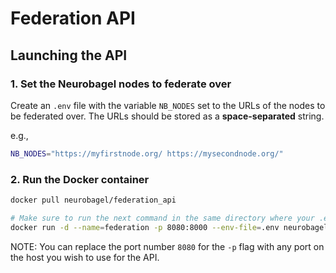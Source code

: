 # Federation API

## Launching the API
### 1. Set the Neurobagel nodes to federate over
Create an `.env` file with the variable `NB_NODES` set to the URLs of the nodes to be federated over. 
The URLs should be stored as a **space-separated** string.

e.g.,
```bash
NB_NODES="https://myfirstnode.org/ https://mysecondnode.org/"
```

### 2. Run the Docker container
```bash
docker pull neurobagel/federation_api

# Make sure to run the next command in the same directory where your .env file is
docker run -d --name=federation -p 8080:8000 --env-file=.env neurobagel/federation_api
```
NOTE: You can replace the port number `8080` for the `-p` flag with any port on the host you wish to use for the API.
